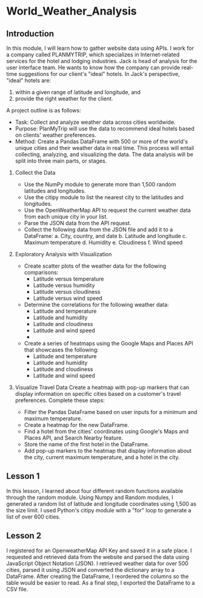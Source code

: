 # World_Weather_Analysis
## Introduction
In this module, I will learn how to gather website data using APIs.  I work for a company called PLANMYTRIP, which specializes in Internet-related services for the hotel and lodging industries.  Jack is head of analysis for the user interface team.  He wants to know how the company can provide real-time suggestions for our client's "ideal" hotels.  In Jack's perspective, "ideal" hotels are:  
1.  within a given range of latitude and longitude, and
2.  provide the right weather for the client.  

A project outline is as follows:  
  * Task: Collect and analyze weather data across cities worldwide.
  * Purpose: PlanMyTrip will use the data to recommend ideal hotels based on clients' weather preferences.
  * Method: Create a Pandas DataFrame with 500 or more of the world's unique cities and their weather data in real time. This process will entail       collecting, analyzing, and visualizing the data.
The data analysis will be split into three main parts, or stages.

  1.  Collect the Data
      * Use the NumPy module to generate more than 1,500 random latitudes and longitudes.
      * Use the citipy module to list the nearest city to the latitudes and longitudes.
      * Use the OpenWeatherMap API to request the current weather data from each unique city in your list.
      * Parse the JSON data from the API request.
      * Collect the following data from the JSON file and add it to a DataFrame:
          a.  City, country, and date
          b.  Latitude and longitude
          c.  Maximum temperature
          d.  Humidity
          e.  Cloudiness
          f.  Wind speed
         
  2. Exploratory Analysis with Visualization
     -  Create scatter plots of the weather data for the following comparisons:
        - Latitude versus temperature
        - Latitude versus humidity
        - Latitude versus cloudiness
        - Latitude versus wind speed
     -  Determine the correlations for the following weather data:
        - Latitude and temperature
        - Latitude and humidity
        - Latitude and cloudiness
        - Latitude and wind speed
        - 
     -  Create a series of heatmaps using the Google Maps and Places API that showcases the following:
        - Latitude and temperature
        - Latitude and humidity
        - Latitude and cloudiness
        - Latitude and wind speed
  3.  Visualize Travel Data
      Create a heatmap with pop-up markers that can display information on specific cities based on a customer's travel preferences. Complete these       steps:
      - Filter the Pandas DataFrame based on user inputs for a minimum and maximum temperature.
      - Create a heatmap for the new DataFrame.
      - Find a hotel from the cities' coordinates using Google's Maps and Places API, and Search Nearby feature.
      - Store the name of the first hotel in the DataFrame.
      - Add pop-up markers to the heatmap that display information about the city, current maximum temperature, and a hotel in the city.
## Lesson 1
In this lesson, I learned about four different random functions available through the random module.  Using Numpy and Random modules, I generated a random list of latitude and longitude coordinates using 1,500 as the size limit.  I used Python's citipy module with a "for" loop to generate a list of over 600 cities.
## Lesson 2
I registered for an OpenweatherMap API Key and saved it in a safe place.  I requested and retrieved data from the website and parsed the data using JavaScript Object Notation (JSON).  I retrieved weather data for over 500 cities, parsed it using JSON and converted the dictionary array to a DataFrame.  After creating the DataFrame, I reordered the columns so the table would be easier to read.  As a final step, I exported the DataFrame to a CSV file.
